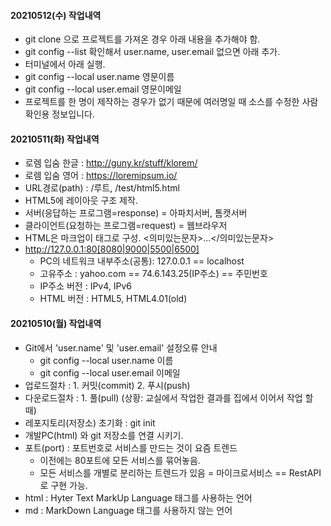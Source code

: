 #### 20210512(수) 작업내역
- git clone 으로 프로젝트를 가져온 경우 아래 내용을 추가해야 함.
- git config --list 확인해서 user.name, user.email 없으면 아래 추가.
- 터미널에서 아래 실행.
- git config --local user.name 영문이름
- git config --local user.email 영문이메일
- 프로젝트를 한 명이 제작하는 경우가 없기 때문에 여러명일 때 소스를 수정한 사람 확인용 정보입니다.

#### 20210511(화) 작업내역
- 로렘 입숨 한글 : http://guny.kr/stuff/klorem/
- 로렘 입숨 영어 : https://loremipsum.io/
- URL경로(path) : /루트, /test/html5.html
- HTML5에 레이아웃 구조 제작.
- 서버(응답하는 프로그램=response) = 아파치서버, 톰캣서버
- 클라이언트(요청하는 프로그램=request) = 웹브라우저
- HTML은 마크업이 태그로 구성. <의미있는문자>...</의미있는문자>
- http://127.0.0.1:80[8080|9000|5500|6500]
    - PC의 네트워크 내부주소(공통): 127.0.0.1 == localhost
    - 고유주소 : yahoo.com == 74.6.143.25(IP주소) == 주민번호
    - IP주소 버전 : IPv4, IPv6
    - HTML 버전 : HTML5, HTML4.01(old)

#### 20210510(월) 작업내역
- Git에서 'user.name' 및 'user.email' 설정오류 안내
    - git config --local user.name 이름
    - git config --local user.email 이메일
- 업로드절차 : 1. 커밋(commit) 2. 푸시(push)
- 다운로드절차 : 1. 풀(pull) (상황: 교실에서 작업한 결과를 집에서 이어서 작업 할 때)
- 레포지토리(저장소) 초기화 : git init
- 개발PC(html) 와 git 저장소를 연결 시키기.
- 포트(port) : 포트번호로 서비스를 만드는 것이 요즘 트렌드
    - 이전에는 80포트에 모든 서비스를 묶어놓음.
    - 모든 서비스를 개별로 분리하는 트렌드가 있음 = 마이크로서비스 == RestAPI로 구현 가능.
- html : Hyter Text MarkUp Language 태그를 사용하는 언어
- md :  MarkDown Language 태그를 사용하지 않는 언어